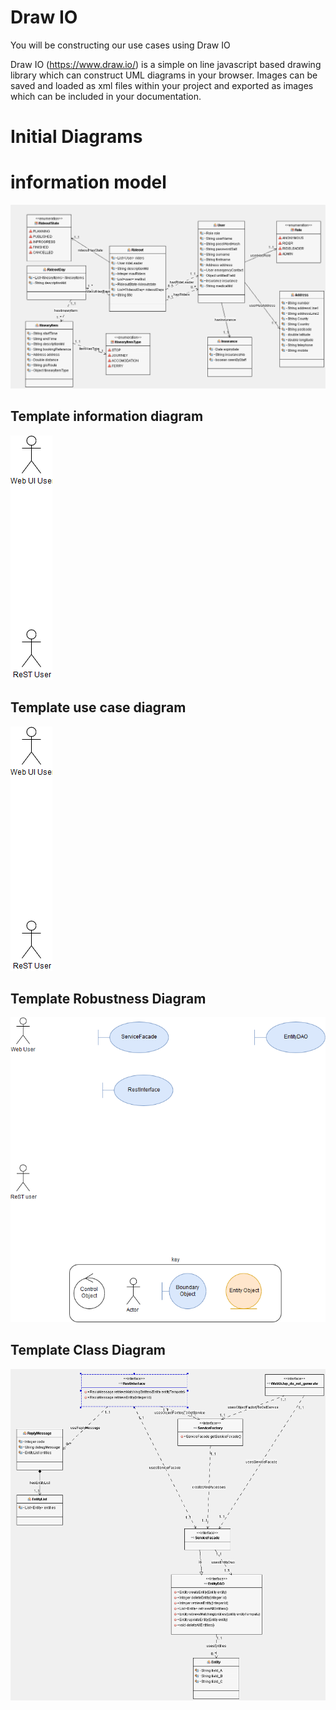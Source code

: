 
# Draw IO

You will be constructing our use cases using Draw IO

Draw IO (https://www.draw.io/) is a simple on line javascript based drawing library which can construct UML diagrams in your browser. 
Images can be saved and loaded as xml files within your project and exported as images which can be included in your documentation.

# Initial Diagrams

# information model
![alt text](../MotorCycleRidePlanner-uml/images/informationModel.png "Figure informationModel.png")

## Template information diagram

![alt text](../MotorCycleRidePlanner-uml/drawio/exampleproject-usecase-drawio.png "Figure exampleproject-usecase-drawio.png")

## Template use case diagram

![alt text](../MotorCycleRidePlanner-uml/drawio/exampleproject-usecase-drawio.png "Figure exampleproject-usecase-drawio.png")

## Template Robustness Diagram 

![alt text](../MotorCycleRidePlanner-uml/drawio/exampleproject-robustness-diagram-drawio.png "Figure exampleproject-robustness-diagram-drawio.png")

## Template Class Diagram

![alt text](../MotorCycleRidePlanner-uml/images/exampleprojectClassDiagram.png "Figure exampleprojectClassDiagram.png")

